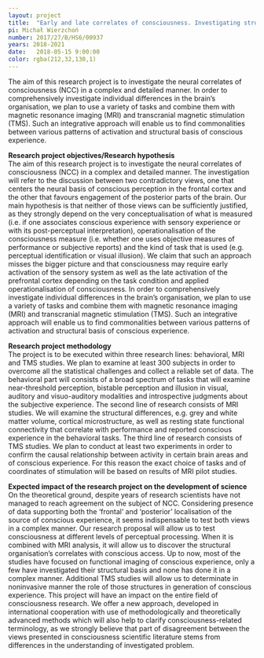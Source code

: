 ```yaml
---
layout: project
title:  "Early and late correlates of consciousness. Investigating structures and neural connections involved in conscious perceptual experience with magnetic resonance and transcranial magnetic stimulation."
pi: Michał Wierzchoń
number: 2017/27/B/HS6/00937
years: 2018-2021
date:   2018-05-15 9:00:00
color: rgba(212,32,130,1)
---
```


The aim of this research project is to investigate the neural correlates of consciousness (NCC) in a complex and detailed manner. In order to comprehensively investigate individual differences in the brain’s organisation, we plan to use a variety of tasks and combine them with magnetic resonance imaging (MRI) and transcranial magnetic stimulation (TMS). Such an integrative approach will enable us to find commonalities between various patterns of activation and structural basis of conscious experience.


**Research project objectives/Research hypothesis**  
The aim of this research project is to investigate the neural correlates of consciousness (NCC) in a complex and detailed manner. The investigation will refer to the discussion between two contradictory views, one that centers the neural basis of conscious perception in the frontal cortex and the other that favours engagement of the posterior parts of the brain. Our main hypothesis is that neither of those views can be sufficiently justified, as they strongly depend on the very conceptualisation of what is measured (i.e. if one associates conscious experience with sensory experience or with its post-perceptual interpretation), operationalisation of the consciousness measure (i.e. whether one uses objective measures of performance or subjective reports) and the kind of task that is used (e.g. perceptual identification or visual illusion). We claim that such an approach misses the bigger picture and that consciousness may require early activation of the sensory system as well as the late activation of the prefrontal cortex depending on the task condition and applied operationalisation of consciousness. In order to comprehensively investigate individual differences in the brain’s organisation, we plan to use a variety of tasks and combine them with magnetic resonance imaging (MRI) and transcranial magnetic stimulation (TMS). Such an integrative approach will enable us to find commonalities between various patterns of activation and structural basis of conscious experience.

**Research project methodology**  
The project is to be executed within three research lines: behavioral, MRI and TMS studies. We plan to examine at least 300 subjects in order to overcome all the statistical challenges and collect a reliable set of data. The behavioral part will consists of a broad spectrum of tasks that will examine near-threshold perception, bistable perception and illusion in visual, auditory and visuo-auditory modalities and introspective judgments about the subjective experience. The second line of research consists of MRI studies. We will examine the structural differences, e.g. grey and white matter volume, cortical microstructure, as well as resting state functional connectivity that correlate with performance and reported conscious experience in the behavioral tasks. The third line of research consists of TMS studies. We plan to conduct at least two experiments in order to confirm the causal relationship between activity in certain brain areas and of conscious experience. For this reason the exact choice of tasks and of coordinates of stimulation will be based on results of MRI pilot studies.

**Expected impact of the research project on the development of science**  
On the theoretical ground, despite years of research scientists have not managed to reach agreement on the subject of NCC. Considering presence of data supporting both the ‘frontal’ and ‘posterior’ localisation of the source of conscious experience, it seems indispensable to test both views in a complex manner. Our research proposal will allow us to test consciousness at different levels of perceptual processing. When it is combined with MRI analysis, it will allow us to discover the structural organisation’s correlates with conscious access. Up to now, most of the studies have focused on functional imaging of conscious experience, only a few have investigated their structural basis and none has done it in a complex manner. Additional TMS studies will allow us to determinate in noninvasive manner the role of those structures in generation of conscious experience. This project will have an impact on the entire field of consciousness research. We offer a new approach, developed in international cooperation with use of methodologically and theoretically advanced methods which will also help to clarify consciousness-related terminology, as we strongly believe that part of disagreement between the views presented in consciousness scientific literature stems from differences in the understanding of investigated problem.
